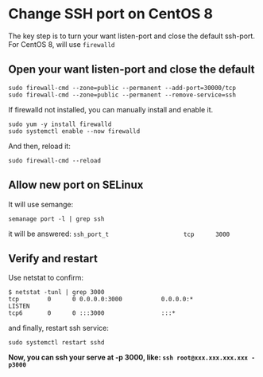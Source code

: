 # Change SSH port on CentOS 8
The key step is to turn your want listen-port and close the default ssh-port.
For CentOS 8, will use `firewalld`

## Open your want listen-port and close the default
```
sudo firewall-cmd --zone=public --permanent --add-port=30000/tcp
sudo firewall-cmd --zone=public --permanent --remove-service=ssh
```
If firewalld not installed, you can manually install and enable it.
```
sudo yum -y install firewalld
sudo systemctl enable --now firewalld
```
And then, reload it:
```
sudo firewall-cmd --reload
```

## Allow new port on SELinux
It will use semange:
```
semanage port -l | grep ssh
```
it will be answered:
`ssh_port_t                     tcp      3000`

## Verify and restart
Use netstat to confirm:
```
$ netstat -tunl | grep 3000
tcp        0      0 0.0.0.0:3000           0.0.0.0:*               LISTEN     
tcp6       0      0 :::3000                :::*  
```
and finally, restart ssh service:
```
sudo systemctl restart sshd
```

**Now, you can ssh your serve at -p 3000, like:
`ssh root@xxx.xxx.xxx.xxx -p3000`**

